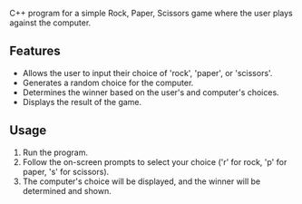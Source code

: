 C++ program for a simple Rock, Paper, Scissors game where the user plays against the computer.

## Features

- Allows the user to input their choice of 'rock', 'paper', or 'scissors'.
- Generates a random choice for the computer.
- Determines the winner based on the user's and computer's choices.
- Displays the result of the game.

## Usage

1. Run the program.
2. Follow the on-screen prompts to select your choice ('r' for rock, 'p' for paper, 's' for scissors).
3. The computer's choice will be displayed, and the winner will be determined and shown.



